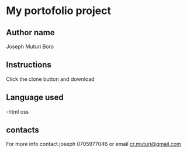 # My portofolio project

## Author name

Joseph Muturi Boro

## Instructions
Click the clone button and download 

## Language used
-html
css

## contacts
For more info contact joseph 0705977046 or email cr.muturi@gmail.com


